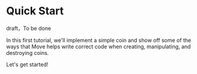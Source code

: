 # Quick Start

draft，To be done

In this first tutorial, we'll implement a simple coin and show off some of the ways that Move helps write correct code when creating, manipulating, and destroying coins.

Let's get started!
